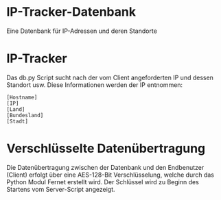 # IP-Tracker-Datenbank
Eine Datenbank für IP-Adressen und deren Standorte
# IP-Tracker
Das db.py Script sucht nach der vom Client angeforderten IP und dessen Standort usw. 
Diese Informationen werden der IP entnommen: 

    [Hostname]
    [IP]
    [Land]
    [Bundesland]
    [Stadt]
# Verschlüsselte Datenübertragung

Die Datenübertragung zwischen der Datenbank und den Endbenutzer (Client) erfolgt über eine AES-128-Bit Verschlüsselung, welche durch das 
Python Modul Fernet erstellt wird. Der Schlüssel wird zu Beginn des Startens vom Server-Script angezeigt.
